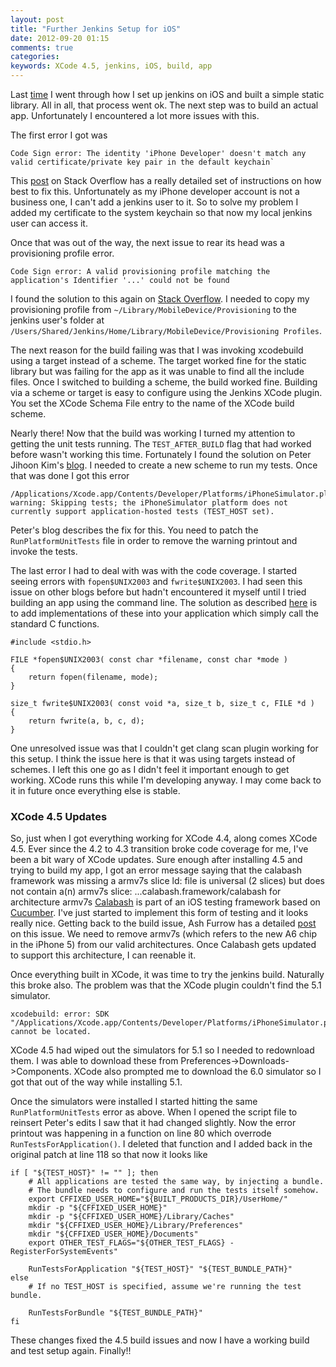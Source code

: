 ```yaml
---
layout: post
title: "Further Jenkins Setup for iOS"
date: 2012-09-20 01:15
comments: true
categories: 
keywords: XCode 4.5, jenkins, iOS, build, app
---
```


Last [time](http://www.gerardcondon.com/blog/2012/09/16/setting-up-jenkins-on-os-x/) I went through how I set up jenkins on iOS and built a simple static library. All in all, that process went ok. The next step was to build an actual app. Unfortunately I encountered a lot more issues with this.

The first error I got was 

    Code Sign error: The identity 'iPhone Developer' doesn't match any valid certificate/private key pair in the default keychain` 

This [post](
http://stackoverflow.com/questions/9245149/jenkins-on-os-x-xcodebuild-gives-code-sign-error/9246321#9246321) on Stack Overflow has a really detailed set of instructions on how best to fix this. Unfortunately as my iPhone developer account is not a business one, I can't add a jenkins user to it. So to solve my problem I added my certificate to the system keychain so that now my local jenkins user can access it.

Once that was out of the way, the next issue to rear its head was a provisioning profile error. 

    Code Sign error: A valid provisioning profile matching the application's Identifier '...' could not be found

I found the solution to this again on [Stack Overflow](http://stackoverflow.com/questions/10454628/xcodebuild-code-sign-error-provisioning-profile-x-cant-be-found).
I needed to copy my provisioning profile from `~/Library/MobileDevice/Provisioning` to the jenkins user's folder at `/Users/Shared/Jenkins/Home/Library/MobileDevice/Provisioning Profiles`.

The next reason for the build failing was that I was invoking xcodebuild using a target instead of a scheme. The target worked fine for the static library but was failing for the app as it was unable to find all the include files. Once I switched to building a scheme, the build worked fine. Building via a scheme or target is easy to configure using the Jenkins XCode plugin. You set the XCode Schema File entry to the name of the XCode build scheme.

Nearly there! Now that the build was working I turned my attention to getting the unit tests running. The `TEST_AFTER_BUILD` flag that had worked before wasn't working this time. Fortunately I found the solution on Peter Jihoon Kim's [blog](http://www.raingrove.com/2012/03/28/running-ocunit-and-specta-tests-from-command-line.html). I needed to create a new scheme to run my tests. Once that was done I got this error

    /Applications/Xcode.app/Contents/Developer/Platforms/iPhoneSimulator.platform/Developer/Tools/Tools/RunPlatformUnitTests:95: warning: Skipping tests; the iPhoneSimulator platform does not currently support application-hosted tests (TEST_HOST set).

Peter's blog describes the fix for this. You need to patch the `RunPlatformUnitTests` file in order to remove the warning printout and invoke the tests.

The last error I had to deal with was with the code coverage. I started seeing errors with `fopen$UNIX2003` and `fwrite$UNIX2003`. I had seen this issue on other blogs before but hadn't encountered it myself until I tried building an app using the command line. The solution as described [here](
http://stackoverflow.com/questions/8732393/code-coverage-with-xcode-4-2-missing-files) is to add implementations of these into your application which simply call the standard C functions.

    #include <stdio.h>

    FILE *fopen$UNIX2003( const char *filename, const char *mode )
    {
        return fopen(filename, mode);
    }

    size_t fwrite$UNIX2003( const void *a, size_t b, size_t c, FILE *d )
    {
        return fwrite(a, b, c, d);
    }

One unresolved issue was that I couldn't get clang scan plugin working for this setup. I think the issue here is that it was using targets instead of schemes. I left this one go as I didn't feel it important enough to get working. XCode runs this while I'm developing anyway. I may come back to it in future once everything else is stable.

### XCode 4.5 Updates

So, just when I got everything working for XCode 4.4, along comes XCode 4.5. Ever since the 4.2 to 4.3 transition broke code coverage for me, I've been a bit wary of XCode updates. Sure enough after installing 4.5 and trying to build my app, I got an error message saying that the calabash framework was missing a armv7s slice
	ld: file is universal (2 slices) but does not contain a(n) armv7s slice: 
	...calabash.framework/calabash for architecture armv7s
[Calabash][] is part of an iOS testing framework based on [Cucumber][]. I've just started to implement this form of testing and it looks really nice. Getting back to the build issue, Ash Furrow has a detailed [post](http://ashfurrow.com/fix-ios-6-sdk-linker-error) on this issue. We need to remove armv7s (which refers to the new A6 chip in the iPhone 5) from our valid architectures. Once Calabash gets updated to support this architecture, I can reenable it.

Once everything built in XCode, it was time to try the jenkins build. Naturally this broke also. The problem was that the XCode plugin couldn't find the 5.1 simulator. 

    xcodebuild: error: SDK "/Applications/Xcode.app/Contents/Developer/Platforms/iPhoneSimulator.platform/Developer/SDKs/iPhoneSimulator5.1.sdk" cannot be located.

XCode 4.5 had wiped out the simulators for 5.1 so I needed to redownload them. I was able to download these from Preferences->Downloads->Components. XCode also prompted me to download the 6.0 simulator so I got that out of the way while installing 5.1.

Once the simulators were installed I started hitting the same `RunPlatformUnitTests` error as above. When I opened the script file to reinsert Peter's edits I saw that it had changed slightly. Now the error printout was happening in a function on line 80 which overrode `RunTestsForApplication()`. I deleted that function and I added back in the original patch at line 118 so that now it looks like
	
	if [ "${TEST_HOST}" != "" ]; then
        # All applications are tested the same way, by injecting a bundle.
        # The bundle needs to configure and run the tests itself somehow.
        export CFFIXED_USER_HOME="${BUILT_PRODUCTS_DIR}/UserHome/"
        mkdir -p "${CFFIXED_USER_HOME}"
        mkdir -p "${CFFIXED_USER_HOME}/Library/Caches"
        mkdir "${CFFIXED_USER_HOME}/Library/Preferences"
        mkdir "${CFFIXED_USER_HOME}/Documents"
        export OTHER_TEST_FLAGS="${OTHER_TEST_FLAGS} -RegisterForSystemEvents"
    
        RunTestsForApplication "${TEST_HOST}" "${TEST_BUNDLE_PATH}"
    else
        # If no TEST_HOST is specified, assume we're running the test bundle.
        
        RunTestsForBundle "${TEST_BUNDLE_PATH}"
    fi

These changes fixed the 4.5 build issues and now I have a working build and test setup again. Finally!!

[Cucumber]: http://cukes.info
[Calabash]: http://calaba.sh